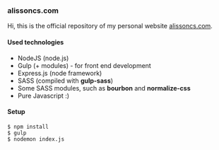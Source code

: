 ### alissoncs.com

Hi, this is the official repository of my personal website [alissoncs.com](http://alissoncs.com).

#### Used technologies
* NodeJS (node.js)
* Gulp (+ modules) - for front end development
* Express.js (node framework)
* SASS (compiled with **gulp-sass**)
* Some SASS modules, such as **bourbon** and **normalize-css**
* Pure Javascript :)

#### Setup
```
$ npm install
$ gulp
$ nodemon index.js
```